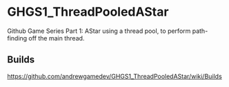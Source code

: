 # GHGS1_ThreadPooledAStar
Github Game Series Part 1: AStar using a thread pool, to perform path-finding off the main thread.


## Builds
<https://github.com/andrewgamedev/GHGS1_ThreadPooledAStar/wiki/Builds>
